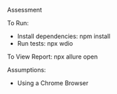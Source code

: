Assessment

To Run:
* Install dependencies: npm install
* Run tests: npx wdio

To View Report:
npx allure open

Assumptions:
* Using a Chrome Browser
